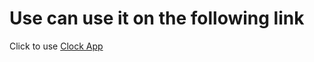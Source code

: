 # Use can use it on the following link

Click to use [Clock App](https://imrankabir.github.io/clock)
